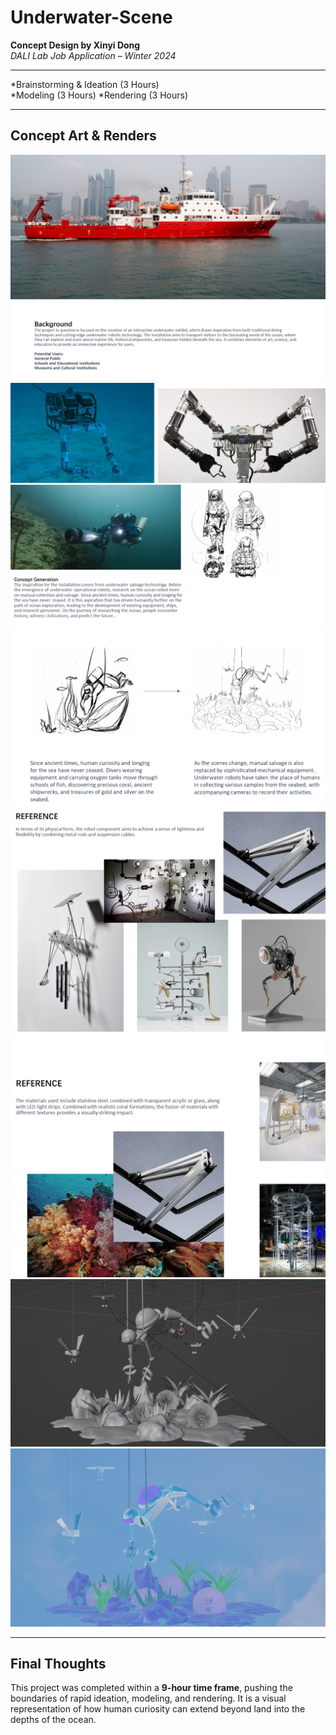 # Underwater-Scene

**Concept Design by Xinyi Dong**  
_DALI Lab Job Application – Winter 2024_

---

*Brainstorming & Ideation (3 Hours)  
*Modeling (3 Hours)
*Rendering (3 Hours) 

---

## **Concept Art & Renders**
![Concept Image 1](images/image1.png)  
![Concept Image 1](images/image2.png) 
![Concept Image 1](images/image3.png)
![Concept Image 1](images/image4.png)
![Concept Image 1](images/image5.png)
![Concept Image 1](images/image6.png)
![Concept Image 1](images/image7.png)

---

## **Final Thoughts**
This project was completed within a **9-hour time frame**, pushing the boundaries of rapid ideation, modeling, and rendering. It is a visual representation of how human curiosity can extend beyond land into the depths of the ocean.

